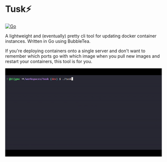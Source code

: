 # Tusk⚡
[![Go](https://github.com/15jgme/tusk/actions/workflows/go.yml/badge.svg)](https://github.com/15jgme/tusk/actions/workflows/go.yml)

A lightweight and (eventually) pretty cli tool for updating docker container instances. Written in Go using BubbleTea.

If you're deploying containers onto a single server and don't want to remember which ports go with which image when you pull new images and restart your containers, this tool is for you.

![image](resources/tuskDemo.gif)
